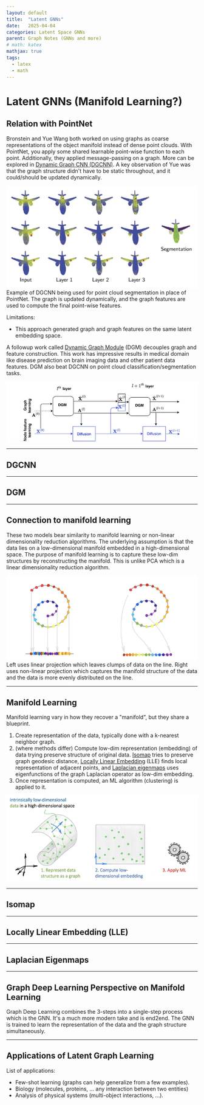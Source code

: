 ```yaml
---
layout: default
title:  "Latent GNNs"
date:   2025-04-04
categories: Latent Space GNNs
parent: Graph Notes (GNNs and more)
# math: katex
mathjax: true
tags: 
  - latex
  - math
---
```


# Latent GNNs (Manifold Learning?)

## Relation with PointNet

Bronstein and Yue Wang both worked on using graphs as coarse representations of the object manifold instead of dense point clouds. With PointNet, you apply some shared learnable point-wise function to each point. Additionally, they applied message-passing on a graph. More can be explored in [Dynamic Graph CNN (DGCNN)](https://arxiv.org/pdf/1801.07829). A key observation of Yue was that the graph structure didn't have to be static throughout, and it could/should be updated dynamically.

![](../assets/images/graph/dgcnn.webp)
Example of DGCNN being used for point cloud segmentation in place of PointNet. The graph is updated dynamically, and the graph features are used to compute the final point-wise features.

Limitations:
- This approach generated graph and graph features on the same latent embedding space.

A followup work called [Dynamic Graph Module](https://arxiv.org/pdf/2002.04999) (DGM) decouples graph and feature construction. This work has impressive results in medical domain like disease prediction on brain imaging data and other patient data features. DGM also beat DGCNN on point cloud classification/segmentation tasks.

![](../assets/images/graph/DGM.webp)



---

## DGCNN

---

## DGM


---

## Connection to manifold learning

These two models bear similarity to manifold learning or non-linear dimensionality reduction algorithms. The underlying assumption is that the data lies on a low-dimensional manifold embedded in a high-dimensional space. The purpose of manifold learning is to capture these low-dim structures by reconstructing the manifold. This is unlike PCA which is a linear dimensionality reduction algorithm.

![](../assets/images/graph/linear-projection.webp)
Left uses linear projection which leaves clumps of data on the line. Right uses non-linear projection which captures the manifold structure of the data and the data is more evenly distributed on the line.

---

## Manifold Learning
Manifold learning vary in how they recover a "manifold", but they share a blueprint.
1. Create representation of the data, typically done with a k-nearest neighbor graph.
2. (where methods differ) Compute low-dim representation (embedding) of data trying preserve structure of original data. [Isomap](../assets/pdfs/isomap.pdf) tries to preserve graph geodesic distance, [Locally Linear Embedding](../assets/pdfs/locally-linear-embedding.pdf) (LLE) finds local representation of adjacent points, and [Laplacian eigenmaps](../assets/pdfs/laplacian-eigenmaps.pdf) uses eigenfunctions of the graph Laplacian operator as low-dim embedding.
3. Once representation is computed, an ML algorithm (clustering) is applied to it.

![](../assets/images/graph/latent-graph-blueprint.webp)

--- 

## Isomap

---

## Locally Linear Embedding (LLE)

---

## Laplacian Eigenmaps

---

## Graph Deep Learning Perspective on Manifold Learning

Graph Deep Learning combines the 3-steps into a single-step process which is the GNN. It's a much more modern take and is end2end. The GNN is trained to learn the representation of the data and the graph structure simultaneously.

---

## Applications of Latent Graph Learning

List of applications:
- Few-shot learning (graphs can help generalize from a few examples).
- Biology (molecules, proteins, ... any interaction between two entities)
- Analysis of physical systems (multi-object interactions, ...).
